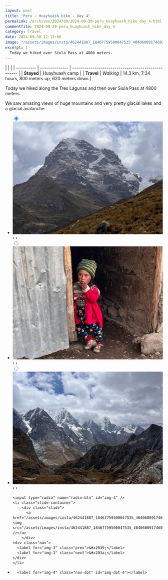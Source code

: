 ```yaml
---
layout: post
title: "Peru - Huayhuash hike - Day 4"
permalink: /archives/2024/09/2024-09-30-peru_huayhuash_hike_day_4.html
commentfile: 2024-09-30-peru_huayhuash_hike_day_4
category: travel
date: 2024-09-30 12:13:00
image: "/assets/images/insta/462441887_18467759500047535_4040600917460259262_n_18023036273589447.jpg"
excerpt: |
  Today we hiked over Siula Pass at 4800 meters.
---
```


|            |                |
| ---------- | -------------- | --------------------------------------------------- |
| **Stayed** | Huayhuash camp |
| **Travel** | _Walking_      | 14.3 km, 7:34 hours, 800 meters up, 620 meters down |

Today we hiked along the Tres Lagunas and then over Siula Pass at 4800 meters.

We saw amazing views of huge mountains and very pretty glacial lakes and a glacial avalanche.

<ul class="slides">
    <input type="radio" name="radio-btn" id="img-1" checked="checked" />
    <li class="slide-container">
        <div class="slide">
          <a href="/assets/images/insta/461870764_18467759512047535_996160830587284286_n_18002659667499767.jpg"><img src="/assets/images/insta/461870764_18467759512047535_996160830587284286_n_18002659667499767.jpg" /></a>
        </div>
    <div class="nav">
      <label for="img-4" class="prev">&#x2039;</label>
      <label for="img-2" class="next">&#x203a;</label>
    </div>
    </li>
        <input type="radio" name="radio-btn" id="img-2"  />
    <li class="slide-container">
        <div class="slide">
          <a href="/assets/images/insta/461782658_18467759521047535_7253958599091276958_n_18079453519528425.jpg"><img src="/assets/images/insta/461782658_18467759521047535_7253958599091276958_n_18079453519528425.jpg" /></a>
        </div>
    <div class="nav">
      <label for="img-1" class="prev">&#x2039;</label>
      <label for="img-3" class="next">&#x203a;</label>
    </div>
    </li>
        <input type="radio" name="radio-btn" id="img-3"  />
    <li class="slide-container">
        <div class="slide">
          <a href="/assets/images/insta/462151939_18467759530047535_3629498397540793375_n_18045057125051692.jpg"><img src="/assets/images/insta/462151939_18467759530047535_3629498397540793375_n_18045057125051692.jpg" /></a>
        </div>
    <div class="nav">
      <label for="img-2" class="prev">&#x2039;</label>
      <label for="img-4" class="next">&#x203a;</label>
    </div>
    </li>
    
    <input type="radio" name="radio-btn" id="img-4" />
    <li class="slide-container">
        <div class="slide">
          <a href="/assets/images/insta/462441887_18467759500047535_4040600917460259262_n_18023036273589447.jpg"><img src="/assets/images/insta/462441887_18467759500047535_4040600917460259262_n_18023036273589447.jpg" /></a>
        </div>
    <div class="nav">
      <label for="img-3" class="prev">&#x2039;</label>
      <label for="img-1" class="next">&#x203a;</label>
    </div>
    </li>
			
<li class="nav-dots">
      <label for="img-1" class="nav-dot" id="img-dot-1"></label>
      <label for="img-2" class="nav-dot" id="img-dot-2"></label>
      <label for="img-3" class="nav-dot" id="img-dot-3"></label>

      <label for="img-4" class="nav-dot" id="img-dot-4"></label>

</li>
</ul>
